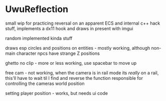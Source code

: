 # UwuReflection
small wip for practicing reversal on an apparent ECS and internal c++ hack stuff, implements a dx11 hook and draws in present with imgui

random implemented kinda stuff

draws esp circles and positions on entities - mostly working, although non-main character npcs have strange Z positions

ghetto no clip - more or less working, use spacebar to move up

free cam - not working, when the camera is in rail mode its *really* on a rail, this'll have to wait til I find and reverse the function responsible for controlling the cameras world position

setting player position - works, but needs ui code

